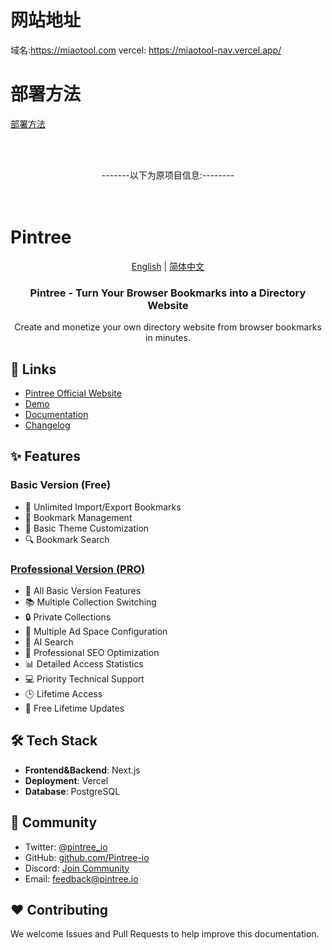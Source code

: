 # 网站地址
域名:https://miaotool.com
vercel:
https://miaotool-nav.vercel.app/
# 部署方法
[部署方法](https://docs.pintree.io/en/guide/open-source)

<br/><br/>
<div align="center">
-------以下为原项目信息:--------
</div>
<br/><br/>

# Pintree

<div align="center">

[English](./README.md) | [简体中文](./README-zh.md)

  <h3>Pintree - Turn Your Browser Bookmarks into a Directory Website</h3>
  <p>Create and monetize your own directory website from browser bookmarks in minutes.</p>
</div>

## 🔗 Links

- [Pintree Official Website](https://pintree.io)
- [Demo](https://demo.pintree.io)
- [Documentation](https://docs.pintree.io)
- [Changelog](https://docs.pintree.io/en/changelog)

## ✨ Features

### Basic Version (Free)
- 📑 Unlimited Import/Export Bookmarks
- 📁 Bookmark Management
- 🎨 Basic Theme Customization
- 🔍 Bookmark Search

### [Professional Version (PRO)](https://www.pintree.io/#pricing)
- 📑 All Basic Version Features
- 📚 Multiple Collection Switching
- 🔒 Private Collections
- 📢 Multiple Ad Space Configuration
- 🤖 AI Search
- 🎯 Professional SEO Optimization
- 📊 Detailed Access Statistics
- 💻 Priority Technical Support
- 🕒 Lifetime Access
- 🔄 Free Lifetime Updates

## 🛠️ Tech Stack

- **Frontend&Backend**: Next.js
- **Deployment**: Vercel
- **Database**: PostgreSQL

## 👥 Community

- Twitter: [@pintree_io](https://twitter.com/pintree_io)
- GitHub: [github.com/Pintree-io](https://github.com/Pintree-io)
- Discord: [Join Community](https://discord.gg/gJTrkHFg)
- Email: feedback@pintree.io

## ❤️ Contributing

We welcome Issues and Pull Requests to help improve this documentation.
